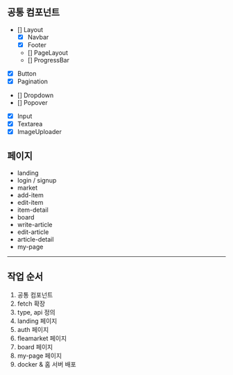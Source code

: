 ## 공통 컴포넌트

- [] Layout
  - [x] Navbar
  - [x] Footer
  - [] PageLayout
  - [] ProgressBar
- [x] Button
- [x] Pagination
- [] Dropdown
- [] Popover
- [x] Input
- [x] Textarea
- [x] ImageUploader

## 페이지

- landing
- login / signup
- market
- add-item
- edit-item
- item-detail
- board
- write-article
- edit-article
- article-detail
- my-page

---

## 작업 순서

1. 공통 컴포넌트
2. fetch 확장
3. type, api 정의
4. landing 페이지
5. auth 페이지
6. fleamarket 페이지
7. board 페이지
8. my-page 페이지
9. docker & 홈 서버 배포
